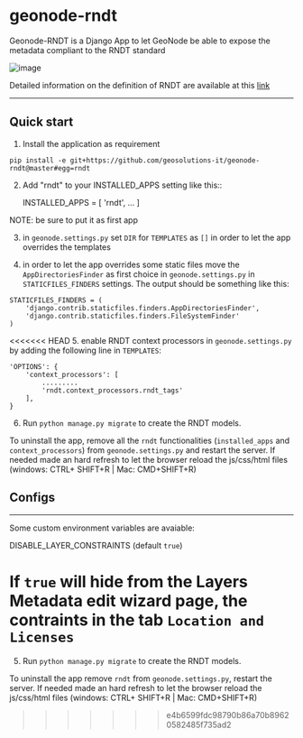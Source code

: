 # geonode-rndt

Geonode-RNDT is a Django App to let GeoNode be able to expose the metadata compliant to the RNDT standard

![image](https://user-images.githubusercontent.com/717359/107668977-91f8ee00-6c91-11eb-8006-80e988dddeef.png)

Detailed information on the definition of RNDT are available at this [link](https://geodati.gov.it/geoportale/)

-----

Quick start
-----------
1. Install the application as requirement
```
pip install -e git+https://github.com/geosolutions-it/geonode-rndt@master#egg=rndt
```

2. Add "rndt" to your INSTALLED_APPS setting like this::

    INSTALLED_APPS = [
        'rndt',
        ...
    ]

NOTE: be sure to put it as first app

3.  in `geonode.settings.py` set `DIR` for `TEMPLATES` as `[]` in order to let the app overrides the templates

4.  in order to let the app overrides some static files move the `AppDirectoriesFinder` as first choice in `geonode.settings.py` in `STATICFILES_FINDERS` settings. The output should be something like this:
```
STATICFILES_FINDERS = (
    'django.contrib.staticfiles.finders.AppDirectoriesFinder',
    'django.contrib.staticfiles.finders.FileSystemFinder'
)

```
<<<<<<< HEAD
5. enable RNDT context processors in `geonode.settings.py` by adding the following line in `TEMPLATES`:
```
'OPTIONS': {
    'context_processors': [
        .........
        'rndt.context_processors.rndt_tags'
    ],
}
```

6. Run ``python manage.py migrate`` to create the RNDT models.

To uninstall the app, remove all the `rndt` functionalities (`installed_apps` and `context_processors`) from  `geonode.settings.py` and restart the server. If needed made an hard refresh to let the browser reload the js/css/html files (windows: CTRL+ SHIFT+R | Mac: CMD+SHIFT+R)


Configs
--
---------

Some custom environment variables are avaiable:

DISABLE_LAYER_CONSTRAINTS (default `true`)

If `true` will hide from the Layers Metadata edit wizard page, the contraints in the tab `Location and Licenses`
=======

5. Run ``python manage.py migrate`` to create the RNDT models.

To uninstall the app remove `rndt` from  `geonode.settings.py`, restart the server. If needed made an hard refresh to let the browser reload the js/css/html files (windows: CTRL+ SHIFT+R | Mac: CMD+SHIFT+R)
>>>>>>> e4b6599fdc98790b86a70b89620582485f735ad2
